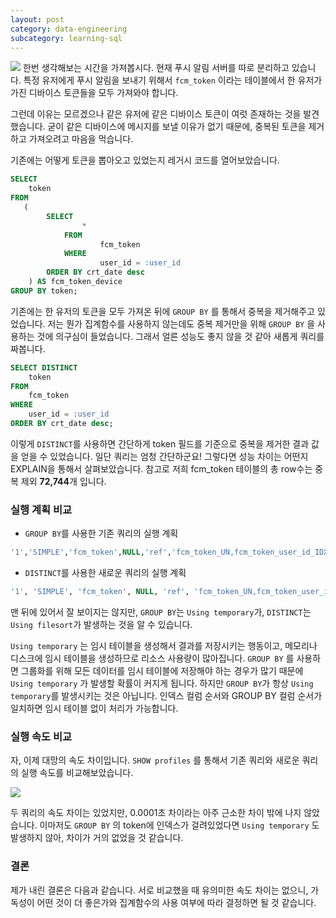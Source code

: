 ```yaml
---
layout: post
category: data-engineering
subcategory: learning-sql
---
```


![](https://velog.velcdn.com/images/leehjhjhj/post/be4dab74-27fc-491f-bf9f-3cb192d42ae0/image.png)
한번 생각해보는 시간을 가져봅시다. 현재 푸시 알림 서버를 따로 분리하고 있습니다. 특정 유저에게 푸시 알림을 보내기 위해서 `fcm_token` 이라는 테이블에서 한 유저가 가진 디바이스 토큰들을 모두 가져와야 합니다.

그런데 이유는 모르겠으나 같은 유저에 같은 디바이스 토큰이 여럿 존재하는 것을 발견했습니다. 굳이 같은 디바이스에 메시지를 보낼 이유가 없기 때문에, 중복된 토큰을 제거하고 가져오려고 마음을 먹습니다.

기존에는 어떻게 토큰을 뽑아오고 있었는지 레거시 코드를 열어보았습니다.

```sql
SELECT
    token
FROM
   (
	    SELECT
			    *
			FROM
					fcm_token
			WHERE
					user_id = :user_id
	    ORDER BY crt_date desc
    ) AS fcm_token_device
GROUP BY token;
```

기존에는 한 유저의 토큰을 모두 가져온 뒤에 `GROUP BY` 를 통해서 중복을 제거해주고 있었습니다. 저는 뭔가 집계함수를 사용하지 않는데도 중복 제거만을 위해 `GROUP BY` 을 사용하는 것에 의구심이 들었습니다. 그래서 얼른 성능도 좋지 않을 것 같아 새롭게 쿼리를 짜봅니다.

```sql
SELECT DISTINCT
    token
FROM
    fcm_token
WHERE
    user_id = :user_id
ORDER BY crt_date desc;
```

이렇게  `DISTINCT`를 사용하면 간단하게 token 필드를 기준으로 중복을 제거한 결과 값을 얻을 수 있었습니다. 일단 쿼리는 엄청 간단하군요! 그렇다면 성능 차이는 어떤지 EXPLAIN을 통해서 살펴보았습니다. 참고로 저희 fcm_token 테이블의 총 row수는 중복 제외 **72,744**개 입니다.

### 실행 계획 비교

- `GROUP BY`를 사용한 기존 쿼리의 실행 계획

```sql
'1','SIMPLE','fcm_token',NULL,'ref','fcm_token_UN,fcm_token_user_id_IDX','fcm_token_UN','5','const','16','100.00','Using temporary'
```

- `DISTINCT`를 사용한 새로운 쿼리의 실행 계획

```sql
'1', 'SIMPLE', 'fcm_token', NULL, 'ref', 'fcm_token_UN,fcm_token_user_id_IDX', 'fcm_token_UN', '5', 'const', '16', '100.00', 'Using filesort'
```

맨 뒤에 있어서 잘 보이지는 않지만, `GROUP BY`는 `Using temporary`가, `DISTINCT`는 `Using filesort`가 발생하는 것을 알 수 있습니다.

`Using temporary` 는 임시 테이블을 생성해서 결과를 저장시키는 행동이고, 메모리나 디스크에 임시 테이블을 생성하므로 리소스 사용량이 많아집니다. `GROUP BY` 를 사용하면 그룹화를 위해 모든 데이터를 임시 테이블에 저장해야 하는 경우가 많기 때문에 `Using temporary` 가 발생할 확률이 커지게 됩니다. 하지만 `GROUP BY`가 항상 `Using temporary`를 발생시키는 것은 아닙니다. 인덱스 컬럼 순서와 GROUP BY 컬럼 순서가 일치하면 임시 테이블 없이 처리가 가능합니다.

### 실행 속도 비교

자, 이제 대망의 속도 차이입니다. `SHOW profiles` 를 통해서 기존 쿼리와 새로운 쿼리의 실행 속도를 비교해보았습니다.

![](https://velog.velcdn.com/images/leehjhjhj/post/cf29be16-da85-4af3-9fa1-873921f28d97/image.png)


두 쿼리의 속도 차이는 있었지만, 0.0001초 차이라는 아주 근소한 차이 밖에 나지 않았습니다. 이마저도 `GROUP BY` 의 token에 인덱스가 걸려있었다면 `Using temporary` 도 발생하지 않아, 차이가 거의 없었을 것 같습니다.

### 결론

제가 내린 결론은 다음과 같습니다. 서로 비교했을 때 유의미한 속도 차이는 없으니, 가독성이 어떤 것이 더 좋은가와 집계함수의 사용 여부에 따라 결정하면 될 것 같습니다.